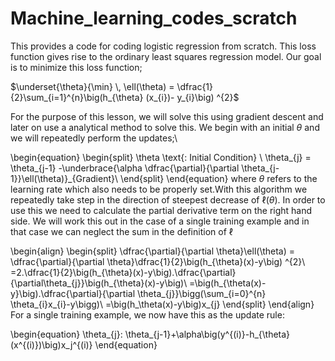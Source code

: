 # Machine_learning_codes_scratch
This provides a code for coding logistic regression from scratch.
This loss function gives rise to the ordinary least squares regression model. Our goal is to minimize this loss function;


$\underset{\theta}{\min} \, \ell(\theta) = \dfrac{1}{2}\sum_{i=1}^{n}\big(h_{\theta} (x_{i})- y_{i}\big) ^{2}$



For the purpose of this lesson, we will solve this using gradient descent and later on use a analytical method to solve this. We begin with an initial $\theta$ and we will repeatedly perform the updates;\\

\begin{equation}
\begin{split}
\theta \text{: Initial Condition} \\
\theta_{j} = \theta_{j-1} -\underbrace{\alpha \dfrac{\partial}{\partial \theta_{j-1}}\ell(\theta)}_{Gradient}\\
\end{split}
\end{equation}
where $\theta$ refers to the learning rate which also needs to be properly set.With this algorithm we repeatedly take step in the direction of steepest decrease of $\ell (\theta )$. In order to use this we need to calculate the partial derivative term on the right hand side. We will work this out in the case of a single training example and in that case we can neglect the sum in the definition of $\ell$

\begin{align}
	\begin{split}
	\dfrac{\partial}{\partial \theta}\ell(\theta) = 	\dfrac{\partial}{\partial \theta}\dfrac{1}{2}\big(h_{\theta}(x)-y\big) ^{2}\\
	=2.\dfrac{1}{2}\big(h_{\theta}(x)-y\big).\dfrac{\partial}{\partial\theta_{j}}\big(h_{\theta}(x)-y\big)\\
	=\big(h_{\theta(x)-y}\big).\dfrac{\partial}{\partial \theta_{j}}\bigg(\sum_{i=0}^{n} \theta_{i}x_{i}-y\bigg)\\
	=\big(h_\theta(x)-y\big)x_{j}
	\end{split}
\end{align}
For a single training example, we now have this as the update rule:

\begin{equation}
	\theta_{j}: \theta_{j-1}+\alpha\big(y^{(i)}-h_{\theta}(x^{(i)})\big)x_j^{(i)}
\end{equation}
